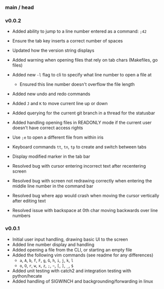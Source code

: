 ### main / head

### v0.0.2
* Added ability to jump to a line number entered as a command: `;42`
* Ensure the tab key inserts a correct number of spaces
* Updated how the version string displays
* Added warning when opening files that rely on tab chars (Makefiles, go files)
* Added new `-l` flag to cli to specify what line number to open a file at
    * Ensured this line number doesn't overflow the file length
* Added new undo and redo commands
* Added `J` and `K` to move current line up or down
* Added querying for the current git branch in a thread for the statusbar
* Added handling opening files in READONLY mode if the current user doesn't
have correct access rights
* Use `;e` to open a different file from within iris
* Keyboard commands `tt`, `tn`, `tp` to create and switch between tabs
* Display modified marker in the tab bar

* Resolved bug with cursor entering incorrect text after recentering screen
* Resolved bug with screen not redrawing correctly when entering the middle
line number in the command bar
* Resolved bug where app would crash when moving the cursor vertically after
editing text
* Resolved issue with backspace at 0th char moving backwards over line numbers

### v0.0.1
* Initial user input handling, drawing basic UI to the screen
* Added line number display and handling
* Added opening a file from the CLI, or starting an empty file
* Added the following vim commands (see readme for any differences)
    * `a`, `A`, `b`, `f`, `F`, `g`, `G`, `h`, `i`, `j`, `k`, `l`
    * `o`, `O`, `r`, `w`, `x`, `z`, `;`, `~`, `[`, `]`, `_`, `$`
* Added unit testing with catch2 and integration testing with python/hecate
* Added handling of SIGWINCH and backgrounding/forwarding in linux
